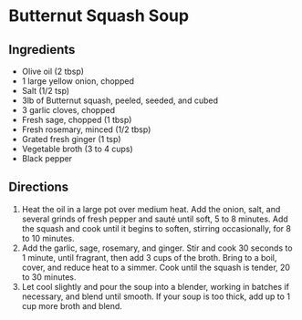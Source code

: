 # Butternut Squash Soup

## Ingredients

- Olive oil (2 tbsp)
- 1 large yellow onion, chopped
- Salt (1/2 tsp)
- 3lb of Butternut squash, peeled, seeded, and cubed
- 3 garlic cloves, chopped
- Fresh sage, chopped (1 tbsp)
- Fresh rosemary, minced (1/2 tbsp)
- Grated fresh ginger (1 tsp)
- Vegetable broth (3 to 4 cups)
- Black pepper

## Directions

1. Heat the oil in a large pot over medium heat. Add the onion, salt, and several grinds of fresh pepper and sauté until soft, 5 to 8 minutes. Add the squash and cook until it begins to soften, stirring occasionally, for 8 to 10 minutes.
2. Add the garlic, sage, rosemary, and ginger. Stir and cook 30 seconds to 1 minute, until fragrant, then add 3 cups of the broth. Bring to a boil, cover, and reduce heat to a simmer. Cook until the squash is tender, 20 to 30 minutes.
3. Let cool slightly and pour the soup into a blender, working in batches if necessary, and blend until smooth. If your soup is too thick, add up to 1 cup more broth and blend.
